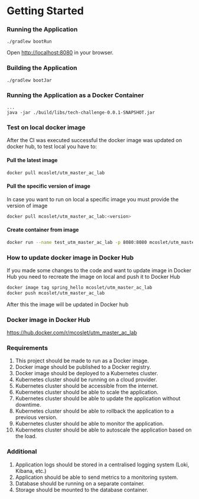 # Getting Started

### Running the Application

```
./gradlew bootRun
```

Open [http://localhost:8080](http://localhost:8080) in your browser.

### Building the Application

```
./gradlew bootJar
```

### Running the Application as a Docker Container

```
...
java -jar ./build/libs/tech-challenge-0.0.1-SNAPSHOT.jar
```

### Test on local docker image
After the CI was executed successful the docker image was updated on docker hub, to test local you have to:
#### Pull the latest image
```bash
docker pull mcoslet/utm_master_ac_lab
```

#### Pull the specific version of image
In case you want to run on local a specific image you must provide the version of image
```bash
docker pull mcoslet/utm_master_ac_lab:<version>
```

#### Create container from image
```bash
docker run --name test_utm_master_ac_lab -p 8080:8080 mcoslet/utm_master_ac_lab
```

### How to update docker image in Docker Hub
If you made some changes to the code and want to update image in Docker Hub 
you need to recreate the image on local and push it to Docker Hub

```bash
docker image tag spring_hello mcoslet/utm_master_ac_lab
docker push mcoslet/utm_master_ac_lab                  
```
After this the image will be updated in Docker hub

### Docker image in Docker Hub
https://hub.docker.com/r/mcoslet/utm_master_ac_lab

### Requirements

1. This project should be made to run as a Docker image.
2. Docker image should be published to a Docker registry.
3. Docker image should be deployed to a Kubernetes cluster.
4. Kubernetes cluster should be running on a cloud provider.
5. Kubernetes cluster should be accessible from the internet.
6. Kubernetes cluster should be able to scale the application.
7. Kubernetes cluster should be able to update the application without downtime.
8. Kubernetes cluster should be able to rollback the application to a previous version.
9. Kubernetes cluster should be able to monitor the application.
10. Kubernetes cluster should be able to autoscale the application based on the load.

### Additional
1. Application logs should be stored in a centralised logging system (Loki, Kibana, etc.)
2. Application should be able to send metrics to a monitoring system.
3. Database should be running on a separate container.
4. Storage should be mounted to the database container.
